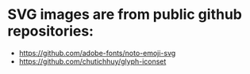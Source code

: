 # SVG images are from public github repositories:
* https://github.com/adobe-fonts/noto-emoji-svg
* https://github.com/chutichhuy/glyph-iconset
